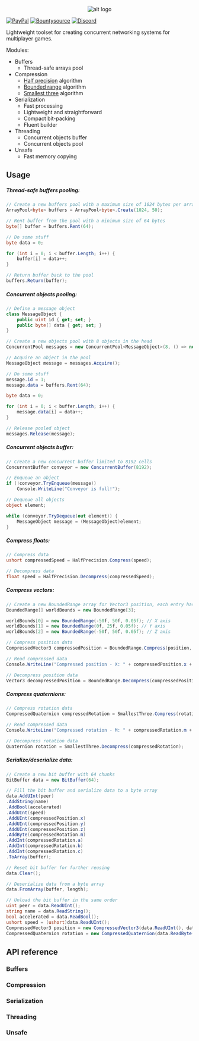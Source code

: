 <p align="center"> 
  <img src="https://i.imgur.com/jD77417.png" alt="alt logo">
</p>

[![PayPal](https://drive.google.com/uc?id=1OQrtNBVJehNVxgPf6T6yX1wIysz1ElLR)](https://www.paypal.me/nxrighthere) [![Bountysource](https://drive.google.com/uc?id=19QRobscL8Ir2RL489IbVjcw3fULfWS_Q)](https://salt.bountysource.com/checkout/amount?team=nxrighthere) [![Discord](https://discordapp.com/api/guilds/515987760281288707/embed.png)](https://discord.gg/ceaWXVw)

Lightweight toolset for creating concurrent networking systems for multiplayer games.

Modules:

- Buffers
  - Thread-safe arrays pool
- Compression
  - [Half precision](https://en.wikipedia.org/wiki/Half-precision_floating-point_format) algorithm
  - [Bounded range](https://gafferongames.com/post/snapshot_compression/#optimizing-position) algorithm
  - [Smallest three](https://gafferongames.com/post/snapshot_compression/#optimizing-orientation) algorithm
- Serialization
  - Fast processing
  - Lightweight and straightforward
  - Compact bit-packing
  - Fluent builder
- Threading
  - Concurrent objects buffer
  - Concurrent objects pool
- Unsafe
  - Fast memory copying

Usage
--------
##### Thread-safe buffers pooling:
```c#
// Create a new buffers pool with a maximum size of 1024 bytes per array, 50 arrays per bucket
ArrayPool<byte> buffers = ArrayPool<byte>.Create(1024, 50);

// Rent buffer from the pool with a minimum size of 64 bytes
byte[] buffer = buffers.Rent(64);

// Do some stuff
byte data = 0;

for (int i = 0; i < buffer.Length; i++) {
	buffer[i] = data++;
}

// Return buffer back to the pool
buffers.Return(buffer);
```

##### Concurrent objects pooling:
```c#
// Define a message object
class MessageObject {
	public uint id { get; set; }
	public byte[] data { get; set; }
}

// Create a new objects pool with 8 objects in the head
ConcurrentPool messages = new ConcurrentPool<MessageObject>(8, () => new MessageObject());

// Acquire an object in the pool
MessageObject message = messages.Acquire();

// Do some stuff
message.id = 1;
message.data = buffers.Rent(64);

byte data = 0;

for (int i = 0; i < buffer.Length; i++) {
	message.data[i] = data++;
}

// Release pooled object
messages.Release(message);
```

##### Concurrent objects buffer:
```c#
// Create a new concurrent buffer limited to 8192 cells
ConcurrentBuffer conveyor = new ConcurrentBuffer(8192);

// Enqueue an object
if (!conveyor.TryEnqueue(message))
	Console.WriteLine("Conveyor is full!");

// Dequeue all objects
object element;

while (conveyor.TryDequeue(out element)) {
	MessageObject message = (MessageObject)element;
}
```

##### Compress floats:
```c#
// Compress data
ushort compressedSpeed = HalfPrecision.Compress(speed);

// Decompress data
float speed = HalfPrecision.Decompress(compressedSpeed);
```

##### Compress vectors:
```c#
// Create a new BoundedRange array for Vector3 position, each entry has bounds and precision
BoundedRange[] worldBounds = new BoundedRange[3];

worldBounds[0] = new BoundedRange(-50f, 50f, 0.05f); // X axis
worldBounds[1] = new BoundedRange(0f, 25f, 0.05f); // Y axis
worldBounds[2] = new BoundedRange(-50f, 50f, 0.05f); // Z axis

// Compress position data
CompressedVector3 compressedPosition = BoundedRange.Compress(position, worldBounds);

// Read compressed data
Console.WriteLine("Compressed position - X: " + compressedPosition.x + ", Y:" + compressedPosition.y + ", Z:" + compressedPosition.z);

// Decompress position data
Vector3 decompressedPosition = BoundedRange.Decompress(compressedPosition, worldBounds);
```

##### Compress quaternions:
```c#
// Compress rotation data
CompressedQuaternion compressedRotation = SmallestThree.Compress(rotation);

// Read compressed data
Console.WriteLine("Compressed rotation - M: " + compressedRotation.m + ", A:" + compressedRotation.a + ", B:" + compressedRotation.b + ", C:" + compressedRotation.c);

// Decompress rotation data
Quaternion rotation = SmallestThree.Decompress(compressedRotation);
```

##### Serialize/deserialize data:
```c#
// Create a new bit buffer with 64 chunks
BitBuffer data = new BitBuffer(64);

// Fill the bit buffer and serialize data to a byte array
data.AddUInt(peer)
.AddString(name)
.AddBool(accelerated)
.AddUInt(speed)
.AddUInt(compressedPosition.x)
.AddUInt(compressedPosition.y)
.AddUInt(compressedPosition.z)
.AddByte(compressedRotation.m)
.AddInt(compressedRotation.a)
.AddInt(compressedRotation.b)
.AddInt(compressedRotation.c)
.ToArray(buffer);

// Reset bit buffer for further reusing
data.Clear();

// Deserialize data from a byte array
data.FromArray(buffer, length);

// Unload the bit buffer in the same order
uint peer = data.ReadUInt();
string name = data.ReadString();
bool accelerated = data.ReadBool();
ushort speed = (ushort)data.ReadUInt();
CompressedVector3 position = new CompressedVector3(data.ReadUInt(), data.ReadUInt(), data.ReadUInt());
CompressedQuaternion rotation = new CompressedQuaternion(data.ReadByte(), data.ReadInt(), data.ReadInt(), data.ReadInt());
```

API reference
--------

### Buffers



### Compression



### Serialization



### Threading



### Unsafe

